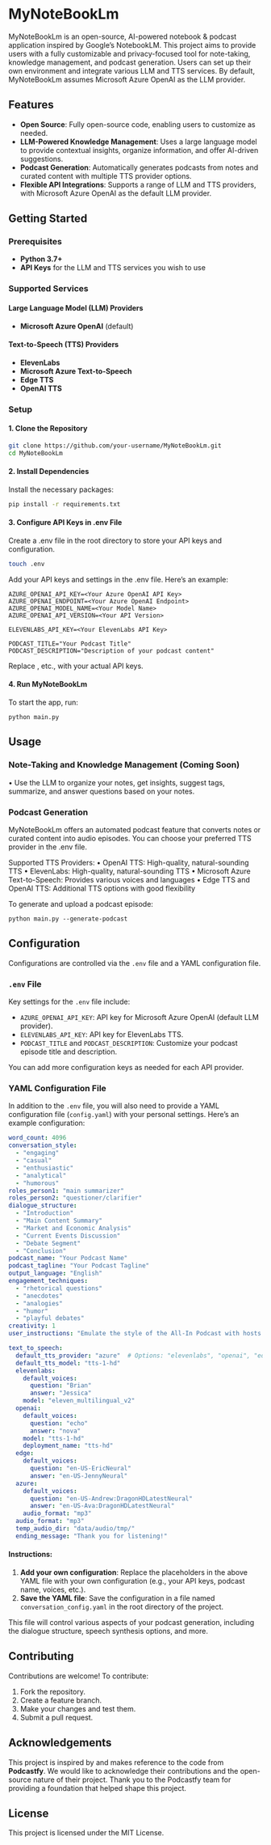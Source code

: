 # MyNoteBookLm

MyNoteBookLm is an open-source, AI-powered notebook & podcast application inspired by Google’s NotebookLM. 
This project aims to provide users with a fully customizable and privacy-focused tool for note-taking, knowledge management, and podcast generation. 
Users can set up their own environment and integrate various LLM and TTS services. 
By default, MyNoteBookLm assumes Microsoft Azure OpenAI as the LLM provider.

## Features

- **Open Source**: Fully open-source code, enabling users to customize as needed.
- **LLM-Powered Knowledge Management**: Uses a large language model to provide contextual insights, organize information, and offer AI-driven suggestions.
- **Podcast Generation**: Automatically generates podcasts from notes and curated content with multiple TTS provider options.
- **Flexible API Integrations**: Supports a range of LLM and TTS providers, with Microsoft Azure OpenAI as the default LLM provider.

## Getting Started

### Prerequisites

- **Python 3.7+**
- **API Keys** for the LLM and TTS services you wish to use

### Supported Services

#### Large Language Model (LLM) Providers
- **Microsoft Azure OpenAI** (default)

#### Text-to-Speech (TTS) Providers
- **ElevenLabs**
- **Microsoft Azure Text-to-Speech**
- **Edge TTS**
- **OpenAI TTS**

### Setup

#### 1. Clone the Repository

```bash
git clone https://github.com/your-username/MyNoteBookLm.git
cd MyNoteBookLm
```

#### 2. Install Dependencies
Install the necessary packages:

```bash
pip install -r requirements.txt
```

#### 3. Configure API Keys in .env File
Create a .env file in the root directory to store your API keys and configuration.

```bash
touch .env
```

Add your API keys and settings in the .env file. Here’s an example:
```
AZURE_OPENAI_API_KEY=<Your Azure OpenAI API Key>
AZURE_OPENAI_ENDPOINT=<Your Azure OpenAI Endpoint>
AZURE_OPENAI_MODEL_NAME=<Your Model Name>
AZURE_OPENAI_API_VERSION=<Your API Version>

ELEVENLABS_API_KEY=<Your ElevenLabs API Key>

PODCAST_TITLE="Your Podcast Title"
PODCAST_DESCRIPTION="Description of your podcast content"
```

Replace <Your Azure OpenAI API Key>, etc., with your actual API keys.

#### 4. Run MyNoteBookLm

To start the app, run:
```
python main.py
```

## Usage

### Note-Taking and Knowledge Management (Coming Soon)

• Use the LLM to organize your notes, get insights, suggest tags, summarize, and answer questions based on your notes.

### Podcast Generation

MyNoteBookLm offers an automated podcast feature that converts notes or curated content into audio episodes. You can choose your preferred TTS provider in the .env file.

Supported TTS Providers:
• OpenAI TTS: High-quality, natural-sounding TTS
• ElevenLabs: High-quality, natural-sounding TTS
• Microsoft Azure Text-to-Speech: Provides various voices and languages
• Edge TTS and OpenAI TTS: Additional TTS options with good flexibility

To generate and upload a podcast episode:
```
python main.py --generate-podcast
```

## Configuration

Configurations are controlled via the `.env` file and a YAML configuration file. 

### `.env` File

Key settings for the `.env` file include:

- `AZURE_OPENAI_API_KEY`: API key for Microsoft Azure OpenAI (default LLM provider).
- `ELEVENLABS_API_KEY`: API key for ElevenLabs TTS.
- `PODCAST_TITLE` and `PODCAST_DESCRIPTION`: Customize your podcast episode title and description.

You can add more configuration keys as needed for each API provider.

### YAML Configuration File

In addition to the `.env` file, you will also need to provide a YAML configuration file (`config.yaml`) with your personal settings. Here’s an example configuration:

```yaml
word_count: 4096
conversation_style: 
  - "engaging"
  - "casual"
  - "enthusiastic"
  - "analytical"
  - "humorous"
roles_person1: "main summarizer"
roles_person2: "questioner/clarifier"
dialogue_structure: 
  - "Introduction"
  - "Main Content Summary"
  - "Market and Economic Analysis"
  - "Current Events Discussion"
  - "Debate Segment"
  - "Conclusion"
podcast_name: "Your Podcast Name"
podcast_tagline: "Your Podcast Tagline"
output_language: "English"
engagement_techniques: 
  - "rhetorical questions"
  - "anecdotes"
  - "analogies"
  - "humor"
  - "playful debates"
creativity: 1
user_instructions: "Emulate the style of the All-In Podcast with hosts discussing recent technology, business, and political events. Encourage dynamic interactions, debates, and include humorous exchanges."

text_to_speech:
  default_tts_provider: "azure"  # Options: "elevenlabs", "openai", "edge", "azure"
  default_tts_model: "tts-1-hd"
  elevenlabs:
    default_voices:
      question: "Brian"
      answer: "Jessica"
    model: "eleven_multilingual_v2"
  openai:
    default_voices:
      question: "echo"
      answer: "nova"
    model: "tts-1-hd"
    deployment_name: "tts-hd"
  edge:
    default_voices:
      question: "en-US-EricNeural"
      answer: "en-US-JennyNeural"
  azure:
    default_voices:
      question: "en-US-Andrew:DragonHDLatestNeural"
      answer: "en-US-Ava:DragonHDLatestNeural"
    audio_format: "mp3"
  audio_format: "mp3"
  temp_audio_dir: "data/audio/tmp/"
  ending_message: "Thank you for listening!"
 ```
#### Instructions:

1. **Add your own configuration**: Replace the placeholders in the above YAML file with your own configuration (e.g., your API keys, podcast name, voices, etc.).
2. **Save the YAML file**: Save the configuration in a file named `conversation_config.yaml` in the root directory of the project.

This file will control various aspects of your podcast generation, including the dialogue structure, speech synthesis options, and more.
## Contributing

Contributions are welcome! To contribute:

1. Fork the repository.
2. Create a feature branch.
3. Make your changes and test them.
4. Submit a pull request.

## Acknowledgements

This project is inspired by and makes reference to the code from **Podcastfy**. 
We would like to acknowledge their contributions and the open-source nature of their project. 
Thank you to the Podcastfy team for providing a foundation that helped shape this project.

## License

This project is licensed under the MIT License.